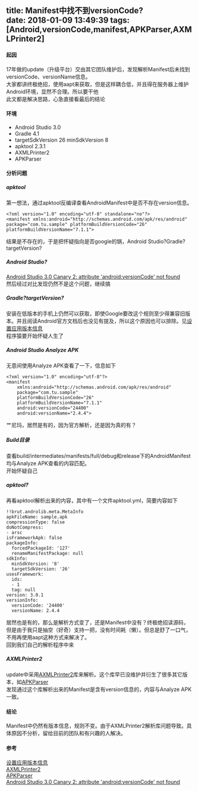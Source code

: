 title: Manifest中找不到versionCode?  
date: 2018-01-09 13:49:39
tags: [Android,versionCode,manifest,APKParser,AXMLPrinter2]
---

#### 起因  
17年做的update（升级平台）交由其它团队维护后，发现解析Manifest后未找到versionCode、versionName信息。  
大家都讲终极绝招，使用aapt来获取，但是这样耦合低，并且得在服务器上维护Android环境，显然不合理。所以要干他  
此文都是解决思路，心急直接看最后的结论

#### 环境  
* Android Studio 3.0
* Gradle 4.1
* targetSdkVersion 26 minSdkVersion 8
* apktool 2.3.1
* AXMLPrinter2
* APKParser

<!--more-->

####  分析问题
#####  apktool  
第一想法，通过apktool反编译查看AndroidManifest中是否不存在version信息。  

```
<?xml version="1.0" encoding="utf-8" standalone="no"?>
<manifest xmlns:android="http://schemas.android.com/apk/res/android" package="com.tu.sample" platformBuildVersionCode="26" platformBuildVersionName="7.1.1">
```
结果是不存在的，于是把怀疑指向是否google的锅，Android Studio?Gradle?targetVersion?

#####  Android Studio?  
[Android Studio 3.0 Canary 2: attribute 'android:versionCode' not found](https://stackoverflow.com/questions/44225780/android-studio-3-0-canary-2-attribute-androidversioncode-not-found)  
然后经过对比发现仍然不是这个问题，继续搞  

#####  Gradle?targetVersion?  
安装在低版本的手机上仍然可以获取，即使Google要改这个规则至少得兼容旧版本。并且阅读Android官方文档后也没见有提及，所以这个原因也可以排除。见[设置应用版本信息](https://developer.android.google.cn/studio/publish/versioning.html?hl=zh-cn)  
程序猿要开始怀疑人生了

#####  Android Studio Analyze APK  
无意间使用Analyze APK查看了一下，信息如下

```
<?xml version="1.0" encoding="utf-8"?>
<manifest
    xmlns:android="http://schemas.android.com/apk/res/android"
    package="com.tu.sample"
    platformBuildVersionCode="26"
    platformBuildVersionName="7.1.1"
    android:versionCode="24400"
    android:versionName="2.4.4">
``` 
艹尼玛，居然是有的，因为官方解析，还是因为真的有？

#####  Build目录  
查看build/intermediates/manifests/full/debug和release下的AndroidManifest均与Analyze APK查看的内容匹配。  
开始怀疑自己

#####  apktool?
再看apktool解析出来的内容，其中有一个文件apktool.yml，简要内容如下

```
!!brut.androlib.meta.MetaInfo
apkFileName: sample.apk
compressionType: false
doNotCompress:
- arsc
isFrameworkApk: false
packageInfo:
  forcedPackageId: '127'
  renameManifestPackage: null
sdkInfo:
  minSdkVersion: '8'
  targetSdkVersion: '26'
usesFramework:
  ids:
  - 1
  tag: null
version: 3.0.1
versionInfo:
  versionCode: '24400'
  versionName: 2.4.4
```
居然也是有的，那么是解析方式变了，还是Manifest中没有？终极绝招读源码，但是由于我只是抽空（好奇）支持一把，没有时间耗（懒）。但总是舒了一口气，不用再使用aapt这种方式来解决了。  
回到我们自己的解析程序中来

#####  AXMLPrinter2
update中采用[AXMLPrinter2](https://code.google.com/archive/p/android4me/downloads)库来解析。这个库早已没维护并衍生了很多其它版本，如[APKParser](https://code.google.com/archive/p/xml-apk-parser/)  
发现通过这个库解析出来的Manifest是含有version信息的，内容与Analyze APK一致。

####  结论
Manifest中仍然有版本信息，规则不变。由于AXMLPrinter2解析库问题导致。具体原因不分析，留给目前的团队和有兴趣的人解决。

#### 参考  
[设置应用版本信息](https://developer.android.google.cn/studio/publish/versioning.html?hl=zh-cn)  
[AXMLPrinter2](https://code.google.com/archive/p/android4me/downloads)  
[APKParser](https://code.google.com/archive/p/xml-apk-parser/)  
[Android Studio 3.0 Canary 2: attribute 'android:versionCode' not found](https://stackoverflow.com/questions/44225780/android-studio-3-0-canary-2-attribute-androidversioncode-not-found)